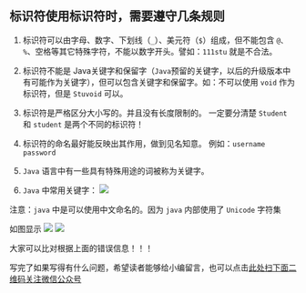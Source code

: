 ## 标识符使用标识符时，需要遵守几条规则

1) 标识符可以由字母、数字、下划线（`_`）、美元符（`$`）组成，但不能包含 `@、%`、空格等其它特殊字符，不能以数字开头。譬如：`111stu` 就是不合法。

2) 标识符不能是 Java关键字和保留字（`Java`预留的关键字，以后的升级版本中有可能作为关键字），但可以包含关键字和保留字。如：不可以使用 `void` 作为标识符，但是 `Stuvoid` 可以。

3) 标识符是严格区分大小写的。并且没有长度限制的。 一定要分清楚 `Student` 和 `student` 是两个不同的标识符！

4) 标识符的命名最好能反映出其作用，做到见名知意。
例如：`username password`

5) `Java` 语言中有一些具有特殊用途的词被称为关键字。

6) `Java` 中常用关键字：
![](https://gitee.com/duchaochen/gongzhonghao/raw/master/3/4-1.jpg)

注意：`java` 中是可以使用中文命名的。因为 `java` 内部使用了 `Unicode` 字符集

如图显示
![](https://gitee.com/duchaochen/gongzhonghao/raw/master/3/4-2.jpg)
![](https://gitee.com/duchaochen/gongzhonghao/raw/master/3/4-3.jpg)

大家可以比对根据上面的错误信息！！！

写完了如果写得有什么问题，希望读者能够给小编留言，也可以点击[此处扫下面二维码关注微信公众号](https://www.ycbbs.vip/?p=28 "此处扫下面二维码关注微信公众号")